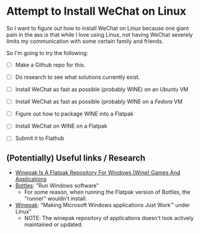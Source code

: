 # Attempt to Install WeChat on Linux

So I want to figure out how to install WeChat on Linux because one giant pain in the ass is that while I love using Linux, not having WeChat severely limits my communication with some certain family and friends.

So I'm going to try the following:

- [ ] Make a Github repo for this.
- [ ] Do research to see what solutions currently exist.
- [ ] Install WeChat as fast as possible (probably WINE) on an Ubuntu VM 
- [ ] Install WeChat as fast as possible (probably WINE on a *Fedora* VM
- [ ] Figure out how to package WINE into a Flatpak
- [ ] Install WeChat on WINE on a Flatpak
- [ ] Submit it to Flathub


## (Potentially) Useful links / Research

- [Winepak Is A Flatpak Repository For Windows (Wine) Games And Applications](https://www.linuxuprising.com/2018/06/winepak-is-flatpak-repository-for.html)
- [Bottles](https://flathub.org/apps/details/com.usebottles.bottles): "Run Windows software"
  - For some reason, when running the Flatpak version of Bottles, the "runner" wouldn't install.
- [Winepak](https://www.winepak.org/): "Making Microsoft Windows applications Just Work™ under Linux"
  - NOTE: The winepak repository of applications doesn't look actively maintained or updated.
